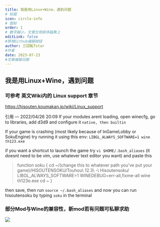 ```yaml
---
title: 我是用Linux+Wine，遇到问题
# 标题
icon: circle-info
# 图标
order: 1
# 数字越小，文章左侧排序越靠上
editLink: false
#禁用Github编辑按钮
author: 三回転Tstar
#作者
date: 2023-07-23
#文章编辑日期
---
```


## 我是用Linux+Wine，遇到问题

### 可参考 英文Wiki内的 Linux support 章节
https://hisouten.koumakan.jp/wiki/Linux_support


引用 — 2022/04/26 20:09
If your modules arent loading, open winecfg, go to libraries, add d3d9 and configure it `native, then builtin`

If your game is crashing (most likely because of InGameLobby or SokuEngine) try running it using this env:
`LIBGL_ALWAYS_SOFTWARE=1 wine th123.exe`

if you want a shortcut to launch the game try `vi $HOME/.bash_aliases` (it doesnt need to be vim, use whatever text editor you want) and paste this

>function soku {
        cd ~/(change this to whatever path you've put your game)/HISOUTENSOKU/Touhou\ 12.3\ -\ Hisoutensoku/
        LIBGL_ALWAYS_SOFTWARE=1 WINEDEBUG=err-all,fixme-all wine th123e.exe
        cd ~
}

then save, then run `source ~/.bash_aliases` and now you can run hisoutensoku by typing `soku` in the terminal

### 部分Mod与Wine的兼容性，新mod若有问题可私聊求助
![](https://img.514.live/img/202307231901059.png)
